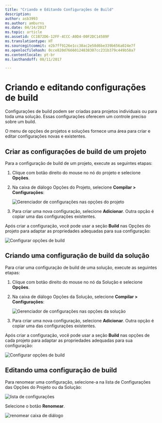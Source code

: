 ```yaml
---
title: "Criando e Editando Configurações de Build"
description: 
author: asb3993
ms.author: amburns
ms.date: 04/14/2017
ms.topic: article
ms.assetid: CC1B72D6-12FF-4CCC-A9D4-00F2DC14589F
ms.translationtype: HT
ms.sourcegitcommit: e2b7ff9126e1cc38ac2e58d6be339b656a024e7f
ms.openlocfilehash: 0cce820d76660124838307cc231b379c449b58a7
ms.contentlocale: pt-br
ms.lasthandoff: 08/11/2017

---
```


# <a name="creating-and-editing-build-configurations"></a>Criando e editando configurações de build

Configurações de build podem ser criadas para projetos individuais ou para toda uma solução. Essas configurações oferecem um controle preciso sobre um build.

O menu de opções de projetos e soluções fornece uma área para criar e editar configurações novas e existentes.

## <a name="creating-a-project-build-configurations"></a>Criar as configurações de build de um projeto

Para a configuração de build de um projeto, execute as seguintes etapas:

1. Clique com botão direito do mouse no nó do projeto e selecione **Opções**.

2. Na caixa de diálogo Opções do Projeto, selecione **Compilar > Configurações**:

    ![Gerenciador de configurações nas opções do projeto](media/create-and-edit-configurations-image2.png)

3. Para criar uma nova configuração, selecione **Adicionar**. Outra opção é copiar uma das configurações existentes.

Após criar a configuração, você pode usar a seção **Build** nas Opções do projeto para adaptar as propriedades adequadas para sua configuração:

![Configurar opções de build](media/create-and-edit-configurations-image3.png)

## <a name="creating-a-solution-build-configuration"></a>Criando uma configuração de build da solução

Para criar uma configuração de build de uma solução, execute as seguintes etapas:


1. Clique com botão direito do mouse no nó da Solução e selecione **Opções**.

2. Na caixa de diálogo Opções da Solução, selecione **Compilar > Configurações**:
    
    ![Gerenciador de configurações nas opções da solução](media/create-and-edit-configurations-image1.png)

3. Para criar uma nova configuração, selecione **Adicionar**. Outra opção é copiar uma das configurações existentes.

Após criar a configuração, você pode usar a seção **Build** nas opções de cada projeto para adaptar as propriedades adequadas para sua configuração:

![Configurar opções de build](media/create-and-edit-configurations-image3.png) 

## <a name="editing-a-build-configuration"></a>Editando uma configuração de build

Para renomear uma configuração, selecione-a na lista de Configurações das Opções do Projeto ou da Solução:

![lista de configurações](media/create-and-edit-configurations-image4.png) 

Selecione o botão **Renomear**.

![renomear caixa de diálogo](media/create-and-edit-configurations-image5.png) 

